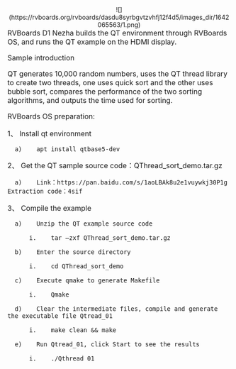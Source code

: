 <div style="width:100%;text-align:center;">
![](https://rvboards.org/rvboards/dasdu8syrbgvtzvhfj12f4d5/images_dir/1642065563/1.png)
</div>

<span style="font-size:16px;">
RVBoards D1 Nezha builds the QT environment through RVBoards OS, and runs the QT example on the HDMI display.

Sample introduction

QT generates 10,000 random numbers, uses the QT thread library to create two threads, one uses quick sort and the other uses bubble sort, compares the performance of the two sorting algorithms, and outputs the time used for sorting.

RVBoards OS preparation:

  1、	Install qt environment

      a)	apt install qtbase5-dev

  2、	Get the QT sample source code：QThread_sort_demo.tar.gz

      a)	Link：https://pan.baidu.com/s/1aoLBAk8u2e1vuywkj30P1g Extraction code：4sif

  3、	Compile the example

      a)	Unzip the QT example source code

          i.	tar –zxf QThread_sort_demo.tar.gz

      b)	Enter the source directory

          i.	cd QThread_sort_demo

      c)	Execute qmake to generate Makefile

          i.	Qmake

      d)	Clear the intermediate files, compile and generate the executable file Qtread_01

          i.	make clean && make

      e)	Run Qtread_01, click Start to see the results

          i.	./Qthread_01

</span>
